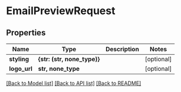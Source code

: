 # EmailPreviewRequest


## Properties

Name | Type | Description | Notes
------------ | ------------- | ------------- | -------------
**styling** | **{str: (str, none_type)}** |  | [optional] 
**logo_url** | **str, none_type** |  | [optional] 

[[Back to Model list]](../#documentation-for-models) [[Back to API list]](../#documentation-for-api-endpoints) [[Back to README]](../)


